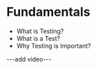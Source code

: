 Fundamentals
============

* What is Testing?
* What is a Test?
* Why Testing is Important?


---add video---